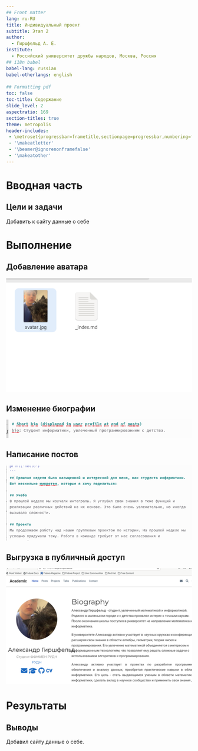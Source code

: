 ```yaml
---
## Front matter
lang: ru-RU
title: Индивидуальный проект
subtitle: Этап 2
author:
  - Гиршфельд А. Е.
institute:
  - Российский университет дружбы народов, Москва, Россия
## i18n babel
babel-lang: russian
babel-otherlangs: english

## Formatting pdf
toc: false
toc-title: Содержание
slide_level: 2
aspectratio: 169
section-titles: true
theme: metropolis
header-includes:
 - \metroset{progressbar=frametitle,sectionpage=progressbar,numbering=fraction}
 - '\makeatletter'
 - '\beamer@ignorenonframefalse'
 - '\makeatother'
---
```



# Вводная часть

## Цели и задачи

Добавить к сайту данные о себе

# Выполнение

## Добавление аватара

![аватар](image/1.png)

## Изменение биографии

![биография](image/2.png)

## Написание постов

![пост](image/5.png)

## Выгрузка в публичный доступ

![сайт](image/7.png)

# Результаты

## Выводы

Добавил сайту данные о себе.
